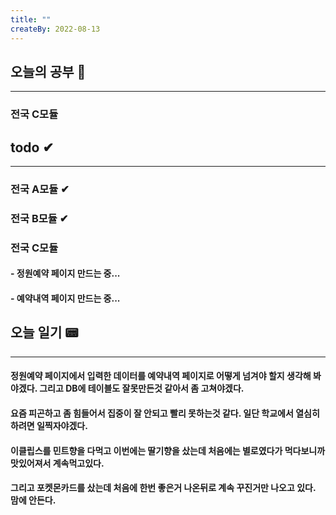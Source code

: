 ```yaml
---
title: ""
createBy: 2022-08-13
---
```

## 오늘의 공부 🎉
---
### 전국 C모듈

## todo ✔
---
### 전국 A모듈 ✔
### 전국 B모듈 ✔
### 전국 C모듈
#### - 정원예약 페이지 만드는 중...
#### - 예약내역 페이지 만드는 중...

## 오늘 일기 📟
---
#### 정원예약 페이지에서 입력한 데이터를 예약내역 페이지로 어떻게 넘겨야 할지 생각해 봐야겠다. 그리고 DB에 테이블도 잘못만든것 같아서 좀 고쳐야겠다.
#### 요즘 피곤하고 좀 힘들어서 집중이 잘 안되고 빨리 못하는것 같다. 일단 학교에서 열심히 하려면 일찍자야겠다.
#### 이클립스를 민트향을 다먹고 이번에는 딸기향을 샀는데 처음에는 별로였다가 먹다보니까 맛있어져서 계속먹고있다.
#### 그리고 포켓몬카드를 샀는데 처음에 한번 좋은거 나온뒤로 계속 꾸진거만 나오고 있다. 맘에 안든다.
